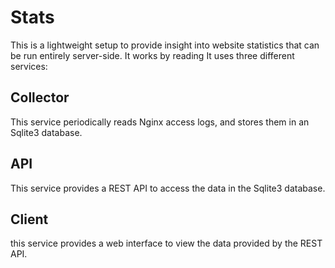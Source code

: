 # Stats

This is a lightweight setup to provide insight into website statistics that can
be run entirely server-side. It works by reading It uses three different
services:

## Collector

This service periodically reads Nginx access logs, and stores them in an Sqlite3
database.

## API

This service provides a REST API to access the data in the Sqlite3 database.

## Client

this service provides a web interface to view the data provided by the REST API.
